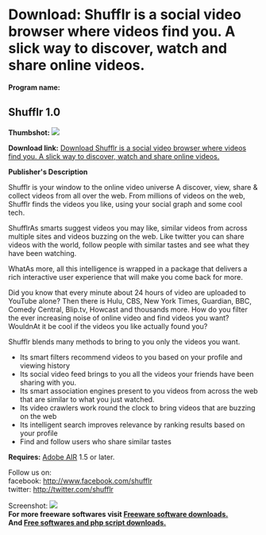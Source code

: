 # Download: Shufflr is a social video browser where videos find you. A slick way to discover, watch and share online videos.

**Program name:**

## Shufflr 1.0

  
**Thumbshot:** ![](http://www.freewarefiles.com/screenshot/shufflr07_md.jpg)   
  
**Download link:** [Download Shufflr is a social video browser where videos find you. A slick way to discover, watch and share online videos.](http://freesoftwares.boysofts.com/Shufflr_program_57412.html)  
  


**Publisher's Description**  
  


Shufflr is your window to the online video universe A discover, view, share & collect videos from all over the web. From millions of videos on the web, Shufflr finds the videos you like, using your social graph and some cool tech. 

ShufflrAs smarts suggest videos you may like, similar videos from across multiple sites and videos buzzing on the web. Like twitter you can share videos with the world, follow people with similar tastes and see what they have been watching.

WhatAs more, all this intelligence is wrapped in a package that delivers a rich interactive user experience that will make you come back for more.

Did you know that every minute about 24 hours of video are uploaded to YouTube alone? Then there is Hulu, CBS, New York Times, Guardian, BBC, Comedy Central, Blip.tv, Howcast and thousands more. How do you filter the ever increasing noise of online video and find videos you want? WouldnAt it be cool if the videos you like actually found you?

Shufflr blends many methods to bring to you only the videos you want.

  * Its smart filters recommend videos to you based on your profile and viewing history 
  * Its social video feed brings to you all the videos your friends have been sharing with you. 
  * Its smart association engines present to you videos from across the web that are similar to what you just watched. 
  * Its video crawlers work round the clock to bring videos that are buzzing on the web 
  * Its intelligent search improves relevance by ranking results based on your profile 
  * Find and follow users who share similar tastes 

**Requires:** [Adobe AIR](http://www.freewarefiles.com/Adobe-AIR_program_42448.html) 1.5 or later.

Follow us on:  
facebook: http://www.facebook.com/shufflr  
twitter: http://twitter.com/shufflr

  
  
Screenshot: ![](http://www.freewarefiles.com/screenshot/shufflr07.jpg)   
**For more freeware softwares visit [Freeware software downloads.](http://freesoftwares.boysofts.com/)**   
**And [Free softwares and php script downloads.](http://www.boysofts.com/)**

